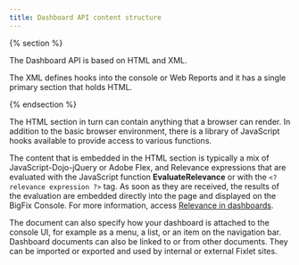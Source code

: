 ```yaml
---
title: Dashboard API content structure
---
```


{% section %}

The Dashboard API is based on HTML and XML.

The XML defines hooks into the console or Web Reports and it has a single primary section that holds HTML. 

{% endsection %}

The HTML section in turn can contain anything that a browser can render. 
In addition to the basic browser environment, there is a library of JavaScript 
hooks available to provide access to various functions.

The content that is embedded in the HTML section is typically a mix of JavaScript-Dojo-jQuery
or Adobe Flex, and Relevance expressions that are evaluated with the JavaScript
function **EvaluateRelevance** or with the ```<?relevance expression ?>``` tag. As soon as they are received, the results of the
evaluation are embedded directly into the page and displayed on the BigFix Console. For more information, access [Relevance in dashboards](./relevance_in_dashboards.html).

The document can also specify how your dashboard is attached to the console UI,
for example as a menu, a list, or an item on the navigation bar. Dashboard
documents can also be linked to or from other documents. They can be imported
or exported and used by internal or external Fixlet sites.

